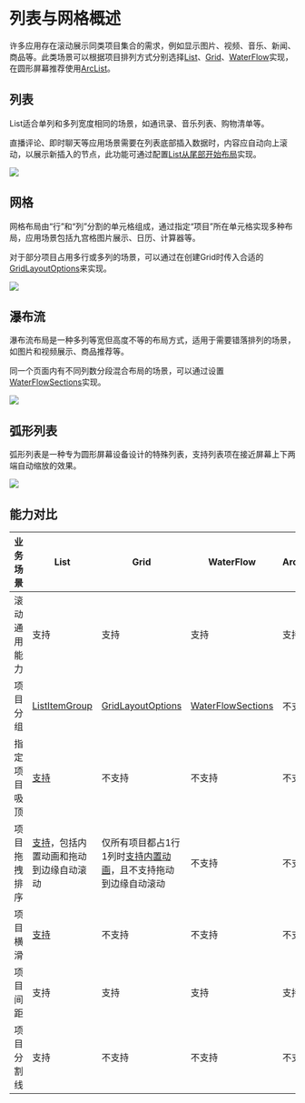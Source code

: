 # 列表与网格概述

<!--Kit: ArkUI-->
<!--Subsystem: ArkUI-->
<!--Owner: @yylong; @zcdqs-->
<!--Designer: @yylong; @zcdqs-->
<!--Tester: @liuzhenshuo-->
<!--Adviser: @HelloCrease-->

许多应用存在滚动展示同类项目集合的需求，例如显示图片、视频、音乐、新闻、商品等。此类场景可以根据项目排列方式分别选择[List](arkts-layout-development-create-list.md)、[Grid](arkts-layout-development-create-grid.md)、[WaterFlow](arkts-layout-development-create-waterflow.md)实现，在圆形屏幕推荐使用[ArcList](arkts-layout-development-create-arclist.md)。

## 列表

List适合单列和多列宽度相同的场景，如通讯录、音乐列表、购物清单等。

直播评论、即时聊天等应用场景需要在列表底部插入数据时，内容应自动向上滚动，以展示新插入的节点，此功能可通过配置[List从尾部开始布局](../reference/apis-arkui/arkui-ts/ts-container-list.md#stackfromend19)实现。

![](figures/zh-cn_image_0000001511580940.png)

## 网格

网格布局由“行”和“列”分割的单元格组成，通过指定“项目”所在单元格实现多种布局，应用场景包括九宫格图片展示、日历、计算器等。

对于部分项目占用多行或多列的场景，可以通过在创建Grid时传入合适的[GridLayoutOptions](../reference/apis-arkui/arkui-ts/ts-container-grid.md#gridlayoutoptions10对象说明)来实现。

![](figures/zh-cn_image_0000001562700473.png)

## 瀑布流

瀑布流布局是一种多列等宽但高度不等的布局方式，适用于需要错落排列的场景，如图片和视频展示、商品推荐等。

同一个页面内有不同列数分段混合布局的场景，可以通过设置[WaterFlowSections](../reference/apis-arkui/arkui-ts/ts-container-waterflow.md#waterflowoptions对象说明)实现。

![](figures/waterflow.png)

## 弧形列表

弧形列表是一种专为圆形屏幕设备设计的特殊列表，支持列表项在接近屏幕上下两端自动缩放的效果。

![](figures/arcList_item.png)

## 能力对比



|业务场景| List | Grid | WaterFlow | ArcList |
|---------|---------|---------|---------|---------|
|滚动通用能力|支持|支持|支持|支持|
|项目分组|[ListItemGroup](../reference/apis-arkui/arkui-ts/ts-container-listitemgroup.md)|[GridLayoutOptions](../reference/apis-arkui/arkui-ts/ts-container-grid.md#gridlayoutoptions10对象说明)|[WaterFlowSections](../reference/apis-arkui/arkui-ts/ts-container-waterflow.md#waterflowoptions对象说明)|不支持|
|指定项目吸顶|[支持](../reference/apis-arkui/arkui-ts/ts-container-list.md#sticky9)|不支持|不支持|不支持|
|项目拖拽排序|[支持](../reference/apis-arkui/arkui-ts/ts-universal-attributes-drag-sorting.md)，包括内置动画和拖动到边缘自动滚动|仅所有项目都占1行1列时[支持内置动画](../reference/apis-arkui/arkui-ts/ts-container-grid.md#supportanimation8)，且不支持拖动到边缘自动滚动|不支持|不支持|
|项目横滑|[支持](../reference/apis-arkui/arkui-ts/ts-container-listitem.md#swipeaction9)|不支持|不支持|不支持|
|项目间距|支持|支持|支持|支持|
|项目分割线|支持|不支持|不支持|不支持|